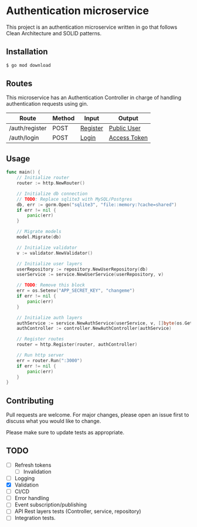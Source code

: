 # Authentication microservice
This project is an authentication microservice written in go that follows Clean Architecture and SOLID patterns.

## Installation
```bash
$ go mod download
```

## Routes
This microservice has an Authentication Controller in charge of handling authentication requests using gin.

| Route | Method | Input | Output |
| ----- | ------ | ----- | ------ |
| /auth/register | POST | [Register](https://github.com/marcoshuck/auth-go/blob/master/pkg/dto/register.go) | [Public User](https://github.com/marcoshuck/auth-go/blob/master/pkg/dto/user.go#L22) |
| /auth/login | POST | [Login](https://github.com/marcoshuck/auth-go/blob/master/pkg/dto/login.go) | [Access Token](https://github.com/marcoshuck/auth-go/blob/master/pkg/controller/auth_controller.go#L41) |

## Usage

```go
func main() {
	// Initialize router
	router := http.NewRouter()

	// Initialize db connection
	// TODO: Replace sqlite3 with MySQL/Postgres
	db, err := gorm.Open("sqlite3", "file::memory:?cache=shared")
	if err != nil {
		panic(err)
	}

	// Migrate models
	model.Migrate(db)

	// Initialize validator
	v := validator.NewValidator()

	// Initialize user layers
	userRepository := repository.NewUserRepository(db)
	userService := service.NewUserService(userRepository, v)

	// TODO: Remove this block
	err = os.Setenv("APP_SECRET_KEY", "changeme")
	if err != nil {
		panic(err)
	}

	// Initialize auth layers
	authService := service.NewAuthService(userService, v, []byte(os.Getenv("APP_SECRET_KEY")))
	authController := controller.NewAuthController(authService)

	// Register routes
	router = http.Register(router, authController)

	// Run http server
	err = router.Run(":3000")
	if err != nil {
		panic(err)
	}
}
```

## Contributing
Pull requests are welcome. For major changes, please open an issue first to discuss what you would like to change.

Please make sure to update tests as appropriate.

## TODO
- [ ] Refresh tokens
    - [ ] Invalidation
- [ ] Logging
- [X] Validation
- [ ] CI/CD
- [ ] Error handling
- [ ] Event subscription/publishing
- [ ] API Rest layers tests (Controller, service, repository)
- [ ] Integration tests.